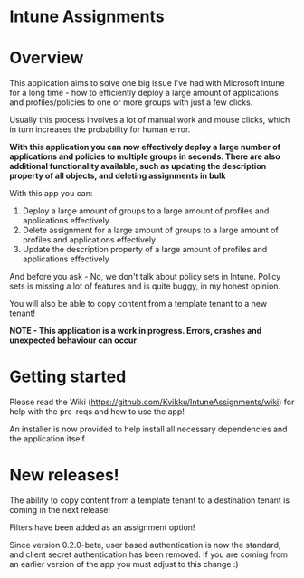 # Intune Assignments

# Overview

This application aims to solve one big issue I've had with Microsoft Intune for a long time - how to efficiently deploy a large amount of applications and profiles/policies to one or more groups with just a few clicks.

Usually this process involves a lot of manual work and mouse clicks, which in turn increases the probability for human error.


__With this application you can now effectively deploy a large number of applications and policies to multiple groups in seconds. There are also additional functionality available, such as updating the description property of all objects, and deleting assignments in bulk__

With this app you can:

1. Deploy a large amount of groups to a large amount of profiles and applications effectively
2. Delete assignment for a large amount of groups to a large amount of profiles and applications effectively
3. Update the description property of a large amount of profiles and applications effectively

And before you ask - No, we don't talk about policy sets in Intune. Policy sets is missing a lot of features and is quite buggy, in my honest opinion.

You will also be able to copy content from a template tenant to a new tenant!


__NOTE - This application is a work in progress. Errors, crashes and unexpected behaviour can occur__


# Getting started

Please read the Wiki (https://github.com/Kvikku/IntuneAssignments/wiki) for help with the pre-reqs and how to use the app!

An installer is now provided to help install all necessary dependencies and the application itself. 


# New releases!

The ability to copy content from a template tenant to a destination tenant is coming in the next release!

Filters have been added as an assignment option!

Since version 0.2.0-beta, user based authentication is now the standard, and client secret authentication has been removed. If you are coming from an earlier version of the app you must adjust to this change :)
